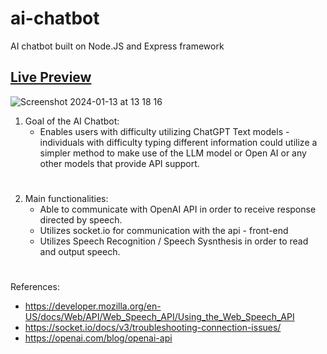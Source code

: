 # ai-chatbot
AI chatbot built on Node.JS and Express framework

## <a href="https://ai-chatbot-hx0o.onrender.com/">Live Preview</a>

![Screenshot 2024-01-13 at 13 18 16](https://github.com/sehyunlee217/ai-chatbot/assets/121660178/dc537401-0397-474a-984c-3c46b8dd68c3)

1. Goal of the AI Chatbot:
   - Enables users with difficulty utilizing ChatGPT Text models - individuals with difficulty typing different information could utilize a simpler method to make use of the LLM model or Open AI or any other models that provide API support.
#
2. Main functionalities: 
   - Able to communicate with OpenAI API in order to receive response directed by speech.
   - Utilizes socket.io for communication with the api - front-end
   - Utilizes Speech Recognition / Speech Sysnthesis in order to read and output speech.
#
References: 
   - https://developer.mozilla.org/en-US/docs/Web/API/Web_Speech_API/Using_the_Web_Speech_API
   - https://socket.io/docs/v3/troubleshooting-connection-issues/
   - https://openai.com/blog/openai-api
